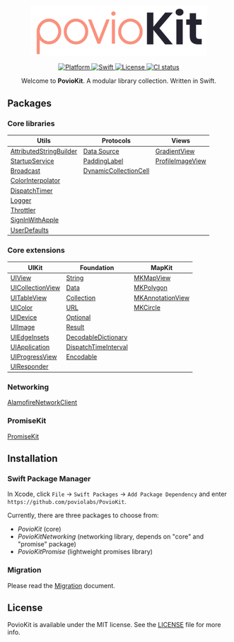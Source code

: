 <p align="center">
    <img src="https://raw.githubusercontent.com/poviolabs/PovioKit/master/PovioKit.png" width="400" max-width="90%" alt="PovioKit" />
</p>

<p align="center">
    <a href="https://cocoapods.org/pods/PovioKit">
        <img src="https://img.shields.io/cocoapods/p/PovioKit.svg?style=flat" alt="Platform" />
    </a>
    <a href="https://swift.org/blog/swift-5-3-released/">
        <img src="https://img.shields.io/badge/Swift-5.3-orange.svg?style=flat" alt="Swift" />
    </a>
    <a href="https://cocoapods.org/pods/PovioKit">
        <img src="https://img.shields.io/cocoapods/l/PovioKit.svg?style=flat" alt="License" />
    </a>
    <a href="https://github.com/poviolabs/PovioKit/actions/workflows/CI.yml">
        <img src="https://github.com/poviolabs/PovioKit/actions/workflows/CI.yml/badge.svg" alt="CI status" />
    </a>
</p>

<p align="center">
    Welcome to <b>PovioKit</b>. A modular library collection. Written in Swift.
</p>

## Packages
### Core libraries

| Utils | Protocols | Views |
| --- | --- | --- |
| [AttributedStringBuilder](Resources/Utilities/AttributedStringBuilder/) | [Data Source](Resources/Protocols/DataSource/) | [GradientView](Resources/Views/GradientView/) |
| [StartupService](Resources/Utilities/StartupService/) | [PaddingLabel](Resources/Views/PaddingLabel/) | [ProfileImageView](Resources/View/ProfileImageView)
| [Broadcast](Resources/Utilities/Broadcast/) | [DynamicCollectionCell](Resources/Views/DynamicCollectionCell/) |
| [ColorInterpolator](Resources/Utilities/ColorInterpolator/) | |
| [DispatchTimer](Resources/Utilities/DispatchTimer/) | |
| [Logger](Resources/Utilities/Logger/) | |
| [Throttler](Resources/Utilities/Throttler/) | |
| [SignInWithApple](Resources/Utilities/SignInWithApple/) | |
| [UserDefaults](Resources/Utilities/UserDefaults/) | |

### Core extensions

| UIKit | Foundation | MapKit |
| --- | --- | --- |
| [UIView](Sources/Core/Extensions/UIKit/UIView+Povio.swift) | [String](Sources/Core/Extensions/Foundation/String+Povio.swift) | [MKMapView](Sources/Core/Extensions/MapKit/MKMapView+PovioKit.swift) |
| [UICollectionView](Sources/Core/Extensions/UIKit/UICollectionView+Povio.swift) | [Data](Sources/Core/Extensions/Foundation/Data+Povio.swift) | [MKPolygon](Sources/Core/Extensions/MapKit/MKPolygon+PovioKit.swift) |
| [UITableView](Sources/Core/Extensions/UIKit/UITableView+Povio.swift) | [Collection](Sources/Core/Extensions/Foundation/Collection+Povio.swift) | [MKAnnotationView](Sources/Core/Extensions/MapKit/MKAnnotationView+PovioKit.swift) |
| [UIColor](Sources/Core/Extensions/UIKit/UIColor+Povio.swift) | [URL](Sources/Core/Extensions/Foundation/URL+Povio.swift) | [MKCircle](Sources/Core/Extensions/MapKit/MKCircle+PovioKit.swift) |
| [UIDevice](Sources/Core/Extensions/UIKit/UIDevice+Povio.swift) | [Optional](Sources/Core/Extensions/Foundation/Optional+Povio.swift) | |
| [UIImage](Sources/Core/Extensions/UIKit/UIImage+Povio.swift) | [Result](Sources/Core/Extensions/Foundation/Result+Povio.swift) | |
| [UIEdgeInsets](Sources/Core/Extensions/UIKit/UIEdgeInsets+Povio.swift) | [DecodableDictionary](Sources/Core/Extensions/Foundation/DecodableDictionary+Povio.swift) | |
| [UIApplication](Sources/Core/Extensions/UIKit/UIApplication+Povio.swift) | [DispatchTimeInterval](Sources/Core/Extensions/Foundation/DispatchTimeInterval+Povio.swift) | |
| [UIProgressView](Sources/Core/Extensions/UIKit/UIProgressView+Povio.swift) | [Encodable](Sources/Core/Extensions/Foundation/Encodable+Povio.swift) | |
| [UIResponder](Sources/Core/Extensions/UIKit/UIResponder+Povio.swift) | |

### Networking

[AlamofireNetworkClient](Resources/Networking/AlamofireNetworkClient/)

### PromiseKit

[PromiseKit](Resources/PromiseKit/)


## Installation

### Swift Package Manager

In Xcode, click `File` -> `Swift Packages` -> `Add Package Dependency` and enter `https://github.com/poviolabs/PovioKit`.

Currently, there are three packages to choose from:
- *PovioKit* (core)
- *PovioKitNetworking* (networking library, depends on "core" and "promise" package)
- *PovioKitPromise* (lightweight promises library)

### Migration

Please read the [Migration](MIGRATING.md) document.

## License

PovioKit is available under the MIT license. See the [LICENSE](LICENSE) file for more info.
